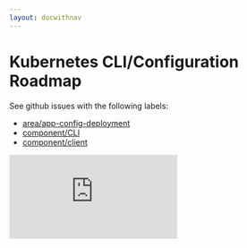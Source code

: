 ```yaml
---
layout: docwithnav
---
```

<!-- BEGIN MUNGE: UNVERSIONED_WARNING -->


<!-- END MUNGE: UNVERSIONED_WARNING -->

# Kubernetes CLI/Configuration Roadmap

See github issues with the following labels:
* [area/app-config-deployment](https://github.com/GoogleCloudPlatform/kubernetes/labels/area/app-config-deployment)
* [component/CLI](https://github.com/GoogleCloudPlatform/kubernetes/labels/component/CLI)
* [component/client](https://github.com/GoogleCloudPlatform/kubernetes/labels/component/client)


<!-- BEGIN MUNGE: GENERATED_ANALYTICS -->
[![Analytics](https://kubernetes-site.appspot.com/UA-36037335-10/GitHub/docs/devel/cli-roadmap.html?pixel)]()
<!-- END MUNGE: GENERATED_ANALYTICS -->

